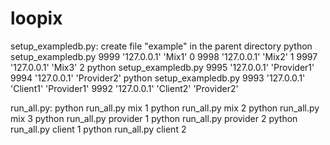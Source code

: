 # loopix
setup_exampledb.py:
create file "example" in the parent directory
python setup_exampledb.py 9999 '127.0.0.1' 'Mix1' 0 9998 '127.0.0.1' 'Mix2' 1 9997 '127.0.0.1' 'Mix3' 2
python setup_exampledb.py 9995 '127.0.0.1' 'Provider1' 9994 '127.0.0.1' 'Provider2'
python setup_exampledb.py 9993 '127.0.0.1' 'Client1' 'Provider1' 9992 '127.0.0.1' 'Client2' 'Provider2'

run_all.py:
python run_all.py mix 1
python run_all.py mix 2
python run_all.py mix 3
python run_all.py provider 1
python run_all.py provider 2
python run_all.py client 1
python run_all.py client 2